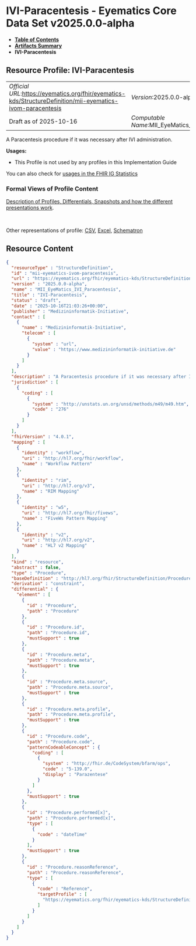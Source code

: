 # IVI-Paracentesis - Eyematics Core Data Set v2025.0.0-alpha

* [**Table of Contents**](toc.md)
* [**Artifacts Summary**](artifacts.md)
* **IVI-Paracentesis**

## Resource Profile: IVI-Paracentesis 

| | |
| :--- | :--- |
| *Official URL*:https://eyematics.org/fhir/eyematics-kds/StructureDefinition/mii-eyematics-ivom-paracentesis | *Version*:2025.0.0-alpha |
| Draft as of 2025-10-16 | *Computable Name*:MII_EyeMatics_IVI_Paracentesis |

 
A Paracentesis procedure if it was necessary after IVI administration. 

**Usages:**

* This Profile is not used by any profiles in this Implementation Guide

You can also check for [usages in the FHIR IG Statistics](https://packages2.fhir.org/xig/eyematics-kerndatensatz|current/StructureDefinition/mii-eyematics-ivom-paracentesis)

### Formal Views of Profile Content

 [Description of Profiles, Differentials, Snapshots and how the different presentations work](http://build.fhir.org/ig/FHIR/ig-guidance/readingIgs.html#structure-definitions). 

 

Other representations of profile: [CSV](StructureDefinition-mii-eyematics-ivom-paracentesis.csv), [Excel](StructureDefinition-mii-eyematics-ivom-paracentesis.xlsx), [Schematron](StructureDefinition-mii-eyematics-ivom-paracentesis.sch) 



## Resource Content

```json
{
  "resourceType" : "StructureDefinition",
  "id" : "mii-eyematics-ivom-paracentesis",
  "url" : "https://eyematics.org/fhir/eyematics-kds/StructureDefinition/mii-eyematics-ivom-paracentesis",
  "version" : "2025.0.0-alpha",
  "name" : "MII_EyeMatics_IVI_Paracentesis",
  "title" : "IVI-Paracentesis",
  "status" : "draft",
  "date" : "2025-10-16T21:03:26+00:00",
  "publisher" : "Medizininformatik-Initiative",
  "contact" : [
    {
      "name" : "Medizininformatik-Initiative",
      "telecom" : [
        {
          "system" : "url",
          "value" : "https://www.medizininformatik-initiative.de"
        }
      ]
    }
  ],
  "description" : "A Paracentesis procedure if it was necessary after IVI administration.",
  "jurisdiction" : [
    {
      "coding" : [
        {
          "system" : "http://unstats.un.org/unsd/methods/m49/m49.htm",
          "code" : "276"
        }
      ]
    }
  ],
  "fhirVersion" : "4.0.1",
  "mapping" : [
    {
      "identity" : "workflow",
      "uri" : "http://hl7.org/fhir/workflow",
      "name" : "Workflow Pattern"
    },
    {
      "identity" : "rim",
      "uri" : "http://hl7.org/v3",
      "name" : "RIM Mapping"
    },
    {
      "identity" : "w5",
      "uri" : "http://hl7.org/fhir/fivews",
      "name" : "FiveWs Pattern Mapping"
    },
    {
      "identity" : "v2",
      "uri" : "http://hl7.org/v2",
      "name" : "HL7 v2 Mapping"
    }
  ],
  "kind" : "resource",
  "abstract" : false,
  "type" : "Procedure",
  "baseDefinition" : "http://hl7.org/fhir/StructureDefinition/Procedure",
  "derivation" : "constraint",
  "differential" : {
    "element" : [
      {
        "id" : "Procedure",
        "path" : "Procedure"
      },
      {
        "id" : "Procedure.id",
        "path" : "Procedure.id",
        "mustSupport" : true
      },
      {
        "id" : "Procedure.meta",
        "path" : "Procedure.meta",
        "mustSupport" : true
      },
      {
        "id" : "Procedure.meta.source",
        "path" : "Procedure.meta.source",
        "mustSupport" : true
      },
      {
        "id" : "Procedure.meta.profile",
        "path" : "Procedure.meta.profile",
        "mustSupport" : true
      },
      {
        "id" : "Procedure.code",
        "path" : "Procedure.code",
        "patternCodeableConcept" : {
          "coding" : [
            {
              "system" : "http://fhir.de/CodeSystem/bfarm/ops",
              "code" : "5-139.0",
              "display" : "Parazentese"
            }
          ]
        },
        "mustSupport" : true
      },
      {
        "id" : "Procedure.performed[x]",
        "path" : "Procedure.performed[x]",
        "type" : [
          {
            "code" : "dateTime"
          }
        ],
        "mustSupport" : true
      },
      {
        "id" : "Procedure.reasonReference",
        "path" : "Procedure.reasonReference",
        "type" : [
          {
            "code" : "Reference",
            "targetProfile" : [
              "https://eyematics.org/fhir/eyematics-kds/StructureDefinition/mii-eyematics-ivom-hand-movement-perception"
            ]
          }
        ]
      }
    ]
  }
}

```
